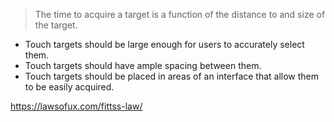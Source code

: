 > The time to acquire a target is a function of the distance to and size of the target.

- Touch targets should be large enough for users to accurately select them.
- Touch targets should have ample spacing between them.
- Touch targets should be placed in areas of an interface that allow them to be easily acquired.


https://lawsofux.com/fittss-law/





